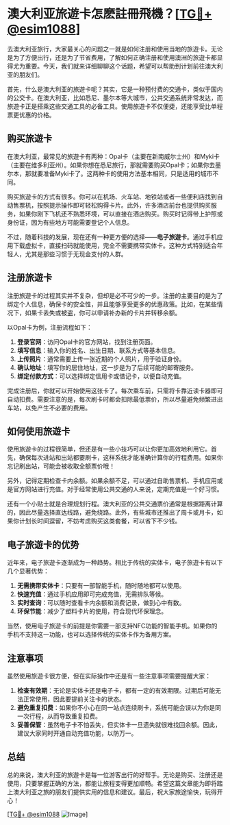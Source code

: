 # 澳大利亚旅遊卡怎麽註冊飛機？[[TG💪+ @esim1088](https://t.me/s/esim1088)]

去澳大利亚旅行，大家最关心的问题之一就是如何注册和使用当地的旅遊卡。无论是为了方便出行，还是为了节省费用，了解如何正确注册和使用澳洲的旅遊卡都显得尤为重要。今天，我们就来详细聊聊这个话题，希望可以帮助到计划前往澳大利亚的朋友们。

首先，什么是澳大利亚的旅遊卡呢？其实，它是一种预付费的交通卡，类似于国内的公交卡。在澳大利亚，比如悉尼、墨尔本等大城市，公共交通系统非常发达，而旅遊卡正是搭乘这些交通工具的必备工具。使用旅遊卡不仅便捷，还能享受比单程票更优惠的价格。

## 购买旅遊卡

在澳大利亚，最常见的旅遊卡有两种：Opal卡（主要在新南威尔士州）和Myki卡（主要在维多利亚州）。如果你想在悉尼旅行，那就需要购买Opal卡；如果你去墨尔本，那就要准备Myki卡了。这两种卡的使用方法基本相同，只是适用的城市不同。

购买旅遊卡的方式有很多。你可以在机场、火车站、地铁站或者一些便利店找到自动售票机，按照提示操作即可轻松购得卡片。此外，许多酒店前台也提供购买服务，如果你刚下飞机还不熟悉环境，可以直接在酒店购买。购买时记得带上护照或身份证，因为有些地方可能需要登记个人信息。

不过，随着科技的发展，现在还有一种更方便的选择——**电子旅遊卡**。通过手机应用下载虚拟卡，直接扫码就能使用，完全不需要携带实体卡。这种方式特别适合年轻人，尤其是那些习惯于无现金支付的人群。

## 注册旅遊卡

注册旅遊卡的过程其实并不复杂，但却是必不可少的一步。注册的主要目的是为了绑定个人信息，确保卡的安全性，并且能够享受更多的优惠政策。比如，在某些情况下，如果卡丢失或被盗，你可以申请补办新的卡片并转移余额。

以Opal卡为例，注册流程如下：

1. **登录官网**：访问Opal卡的官方网站，找到注册页面。
2. **填写信息**：输入你的姓名、出生日期、联系方式等基本信息。
3. **上传照片**：通常需要上传一张近期的个人照片，用于验证身份。
4. **确认地址**：填写你的居住地址，这一步是为了后续可能的邮寄服务。
5. **绑定付款方式**：可以选择绑定信用卡或借记卡，以便自动充值。

完成注册后，你就可以开始使用这张卡了。每次乘车前，只需将卡靠近读卡器即可自动扣费。需要注意的是，每次刷卡时都会扣除最低票价，所以尽量避免频繁进出车站，以免产生不必要的费用。

## 如何使用旅遊卡

使用旅遊卡的过程很简单，但还是有一些小技巧可以让你更加高效地利用它。首先，确保每次进站和出站都要刷卡，这样系统才能准确计算你的行程费用。如果你忘记刷出站，可能会被收取全额票价哦！

另外，记得定期检查卡内余额。如果余额不足，可以通过自助售票机、手机应用或是官方网站进行充值。对于经常使用公共交通的人来说，定期充值是一个好习惯。

还有一个小贴士就是合理规划行程。澳大利亚的公共交通票价通常是根据距离计算的，因此尽量选择直达线路，避免绕路。此外，有些城市还推出了周卡或月卡，如果你计划长时间逗留，不妨考虑购买这类套餐，可以省下不少钱。

## 电子旅遊卡的优势

近年来，电子旅遊卡逐渐成为一种趋势。相比于传统的实体卡，电子旅遊卡有以下几个显著优势：

1. **无需携带实体卡**：只要有一部智能手机，随时随地都可以使用。
2. **快速充值**：通过手机应用即可完成充值，无需排队等候。
3. **实时查询**：可以随时查看卡内余额和消费记录，做到心中有数。
4. **环保节能**：减少了塑料卡片的使用，符合现代环保理念。

当然，使用电子旅遊卡的前提是你需要一部支持NFC功能的智能手机。如果你的手机不支持这一功能，也可以选择传统的实体卡作为备用方案。

## 注意事项

虽然使用旅遊卡很方便，但在实际操作中还是有一些注意事项需要提醒大家：

1. **检查有效期**：无论是实体卡还是电子卡，都有一定的有效期限。过期后可能无法正常使用，因此要提前关注卡的状态。
2. **避免重复扣费**：如果你不小心在同一站点连续刷卡，系统可能会误以为你是同一次行程，从而导致重复扣费。
3. **妥善保管**：虽然电子卡不怕丢失，但实体卡一旦遗失就很难找回余额。因此，建议大家同时开通自动充值功能，以防万一。

## 总结

总的来说，澳大利亚的旅遊卡是每一位游客出行的好帮手。无论是购买、注册还是使用，只要掌握正确的方法，都能让旅程变得更加顺畅。希望这篇文章能为即将踏上澳大利亚之旅的朋友们提供实用的信息和建议。最后，祝大家旅途愉快，玩得开心！

[[TG💪+ @esim1088](https://t.me/s/esim1088) ![Image](https://i.postimg.cc/4NQfJmqS/Snipaste-2025-05-13-00-14-12.png)]